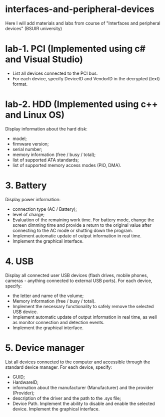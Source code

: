 # interfaces-and-peripheral-devices
Here I will add materials and labs from course of "Interfaces and peripheral devices" (BSUIR university)

# lab-1. PCI (Implemented using c# and Visual Studio)
- List all devices connected to the PCI bus.
- For each device, specify DeviceID and VendorID in the decrypted (text) format.
# lab-2. HDD (Implemented using c++ and Linux OS)
Display information about the hard disk:
- model;
- firmware version;
- serial number;
- memory information (free / busy / total);
- list of supported ATA standards;
- list of supported memory access modes (PIO, DMA).
# 3. Battery
Display power information:
- connection type (AC / Battery);
- level of charge;
- Evaluation of the remaining work time.
For battery mode, change the screen dimming time and provide a return to the original value after connecting to the AC mode or shutting down the program.
- Implement automatic update of output information in real time.
- Implement the graphical interface.
# 4. USB
Display all connected user USB devices (flash drives, mobile phones, cameras - anything connected to external USB ports). For each device, specify:
- the letter and name of the volume;
- Memory information (free / busy / total).
- Implement the necessary functionality to safely remove the selected USB device.
- Implement automatic update of output information in real time, as well as monitor connection and detection events.
- Implement the graphical interface.
# 5. Device manager
List all devices connected to the computer and accessible through the standard device manager. For each device, specify:
- GUID;
- HardwareID;
- information about the manufacturer (Manufacturer) and the provider (Provider);
- description of the driver and the path to the .sys file;
- Device Path.
Implement the ability to disable and enable the selected device.
Implement the graphical interface.
